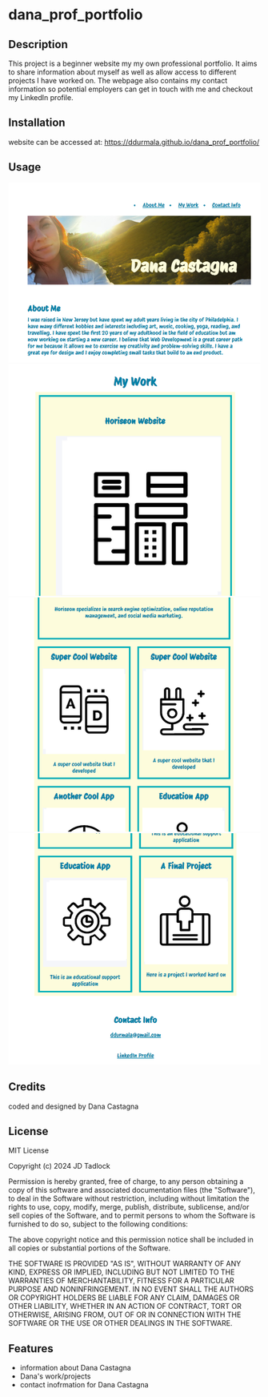 # dana_prof_portfolio

## Description

This project is a beginner website my my own professional portfolio.  It aims to share information about myself as well as allow access to different projects I have worked on. The webpage also contains my contact information so potential employers can get in touch with me and checkout my LinkedIn profile.

## Installation 

website can be accessed at: https://ddurmala.github.io/dana_prof_portfolio/

## Usage

![Screenshot](./assets/css/images/screenshots-prof-portfolio/prof-portfolio-ss-1.png)
![Screenshot](./assets/css/images/screenshots-prof-portfolio/prof-portfolio-ss-2.png)
![Screenshot](./assets/css/images/screenshots-prof-portfolio/prof-portfolio-ss-3.png)
![Screenshot](./assets/css/images/screenshots-prof-portfolio/prof-portfolio-ss-4.png)

## Credits

coded and designed by Dana Castagna

## License
MIT License

Copyright (c) 2024 JD Tadlock

Permission is hereby granted, free of charge, to any person obtaining a copy
of this software and associated documentation files (the "Software"), to deal
in the Software without restriction, including without limitation the rights
to use, copy, modify, merge, publish, distribute, sublicense, and/or sell
copies of the Software, and to permit persons to whom the Software is
furnished to do so, subject to the following conditions:

The above copyright notice and this permission notice shall be included in all
copies or substantial portions of the Software.

THE SOFTWARE IS PROVIDED "AS IS", WITHOUT WARRANTY OF ANY KIND, EXPRESS OR
IMPLIED, INCLUDING BUT NOT LIMITED TO THE WARRANTIES OF MERCHANTABILITY,
FITNESS FOR A PARTICULAR PURPOSE AND NONINFRINGEMENT. IN NO EVENT SHALL THE
AUTHORS OR COPYRIGHT HOLDERS BE LIABLE FOR ANY CLAIM, DAMAGES OR OTHER
LIABILITY, WHETHER IN AN ACTION OF CONTRACT, TORT OR OTHERWISE, ARISING FROM,
OUT OF OR IN CONNECTION WITH THE SOFTWARE OR THE USE OR OTHER DEALINGS IN THE
SOFTWARE.

## Features

- information about Dana Castagna
- Dana's work/projects
- contact inofrmation for Dana Castagna
